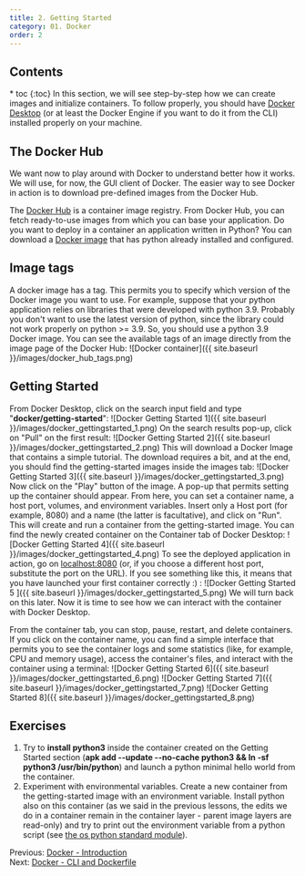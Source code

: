 ```yaml
---
title: 2. Getting Started
category: 01. Docker
order: 2
---
```

<h2>Contents</h2>
* toc
{:toc}
In this section, we will see step-by-step how we can create images and initialize containers. To follow properly, you should have <a target="_blank" rel="noopener noreferrer" href="../introduction">Docker Desktop</a> (or at least the Docker Engine if you want to do it from the CLI) installed properly on your machine.

## The Docker Hub
We want now to play around with Docker to understand better how it works. We will use, for now, the GUI client of Docker. The easier way to see Docker in action is to download pre-defined images from the Docker Hub.  

The <a target="_blank" rel="noopener noreferrer" href="https://hub.docker.com/">Docker Hub</a> is a container image registry. From Docker Hub, you can fetch ready-to-use images from which you can base your application. Do you want to deploy in a container an application written in Python? You can download a <a target="_blank" rel="noopener noreferrer" href="https://hub.docker.com/_/python">Docker image</a> that has python already installed and configured.

## Image tags
A docker image has a tag. This permits you to specify which version of the Docker image you want to use. For example, suppose that your python application relies on libraries that were developed with python 3.9. Probably you don't want to use the latest version of python, since the library could not work properly on python >= 3.9. So, you should use a python 3.9 Docker image. You can see the available tags of an image directly from the image page of the Docker Hub:
![Docker container]({{ site.baseurl }}/images/docker_hub_tags.png)


## Getting Started
From Docker Desktop, click on the search input field and type "**docker/getting-started**":
![Docker Getting Started 1]({{ site.baseurl }}/images/docker_gettingstarted_1.png)
On the search results pop-up, click on "Pull" on the first result:
![Docker Getting Started 2]({{ site.baseurl }}/images/docker_gettingstarted_2.png)
This will download a Docker Image that contains a simple tutorial. The download requires a bit, and at the end, you should find the getting-started images inside the images tab:
![Docker Getting Started 3]({{ site.baseurl }}/images/docker_gettingstarted_3.png)
Now click on the "Play" button of the image. A pop-up that permits setting up the container should appear. From here, you can set a container name, a host port, volumes, and environment variables. Insert only a Host port (for example, 8080) and a name (the latter is facultative), and click on "Run". This will create and run a container from the getting-started image. You can find the newly created container on the Container tab of Docker Desktop:
![Docker Getting Started 4]({{ site.baseurl }}/images/docker_gettingstarted_4.png)
To see the deployed application in action, go on <a target="_blank" rel="noopener noreferrer" href="localhost:8080">localhost:8080</a> (or, if you choose a different host port, substitute the port on the URL). If you see something like this, it means that you have launched your first container correctly :) :
![Docker Getting Started 5  ]({{ site.baseurl }}/images/docker_gettingstarted_5.png)
We will turn back on this later. Now it is time to see how we can interact with the container with Docker Desktop.

From the container tab, you can stop, pause, restart, and delete containers. If you click on the container name, you can find a simple interface that permits you to see the container logs and some statistics (like, for example, CPU and memory usage), access the container's files, and interact with the container using a terminal:
![Docker Getting Started 6]({{ site.baseurl }}/images/docker_gettingstarted_6.png)
![Docker Getting Started 7]({{ site.baseurl }}/images/docker_gettingstarted_7.png)
![Docker Getting Started 8]({{ site.baseurl }}/images/docker_gettingstarted_8.png)

## Exercises
1. Try to **install python3** inside the container created on the Getting Started section (**apk add --update --no-cache python3 && ln -sf python3 /usr/bin/python**) and launch a python minimal hello world from the container. 
2. Experiment with environmental variables. Create a new container from the getting-started image with an environment variable. Install python also on this container (as we said in the previous lessons, the edits we do in a container remain in the container layer - parent image layers are read-only) and try to print out the environment variable from a python script (see <a target="_blank" rel="noopener noreferrer" href="https://docs.python.org/3/library/os.html">the os python standard module</a>).  
<div>
Previous: <a href="/SoftwareArchitectures24/docker/introduction">Docker - Introduction</a>
</div>
<div>
Next: <a href="/SoftwareArchitectures24/docker/cli-and-dockerfile">Docker - CLI and Dockerfile</a>  
</div>